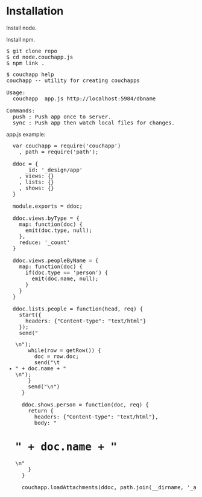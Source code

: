 # Installation

Install node.

Install npm.

<pre>
$ git clone repo
$ cd node.couchapp.js
$ npm link .
</pre>

<pre>
$ couchapp help
couchapp -- utility for creating couchapps

Usage:
  couchapp <command> app.js http://localhost:5984/dbname

Commands:
  push : Push app once to server.
  sync : Push app then watch local files for changes.
</pre>

app.js example:

<pre>
  var couchapp = require('couchapp')
    , path = require('path');

  ddoc = {
      _id: '_design/app'
    , views: {}
    , lists: {}
    , shows: {} 
  }

  module.exports = ddoc;

  ddoc.views.byType = {
    map: function(doc) {
      emit(doc.type, null);
    },
    reduce: '_count'
  }

  ddoc.views.peopleByName = {
    map: function(doc) {
      if(doc.type == 'person') {
        emit(doc.name, null);
      }
    }
  }

  ddoc.lists.people = function(head, req) {
    start({
      headers: {"Content-type": "text/html"}
    });
    send("<ul id='people'>\n");
    while(row = getRow()) {
      doc = row.doc;
      send("\t<li class='person name'>" + doc.name + "</li>\n");
    }
    send("</li>\n")
  }

  ddoc.shows.person = function(doc, req) {
    return {
      headers: {"Content-type": "text/html"},
      body: "<h1 id='person' class='name'>" + doc.name + "</h1>\n"
    }
  }

  couchapp.loadAttachments(ddoc, path.join(__dirname, '_attachments'));
</pre>
